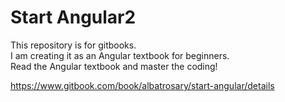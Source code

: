 # Start Angular2

This repository is for gitbooks.  
I am creating it as an Angular textbook for beginners.  
Read the Angular textbook and master the coding!

https://www.gitbook.com/book/albatrosary/start-angular/details
